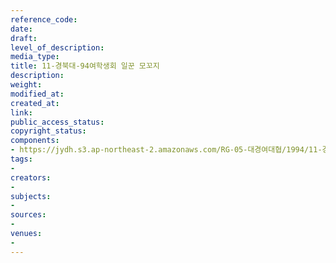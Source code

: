 ```yaml
---
reference_code: 
date: 
draft: 
level_of_description: 
media_type: 
title: 11-경북대-94여학생회 일꾼 모꼬지
description: 
weight: 
modified_at: 
created_at: 
link: 
public_access_status: 
copyright_status: 
components:
- https://jydh.s3.ap-northeast-2.amazonaws.com/RG-05-대경여대협/1994/11-경북대-94여학생회+일꾼+모꼬지.pdf
tags:
- 
creators:
- 
subjects:
- 
sources:
- 
venues:
- 
---
```

